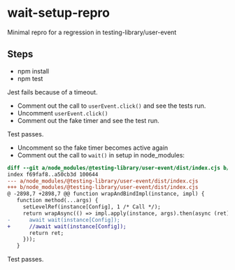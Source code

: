 # wait-setup-repro

Minimal repro for a regression in testing-library/user-event

## Steps

- npm install
- npm test

Jest fails because of a timeout.

- Comment out the call to `userEvent.click()` and see the tests run.
- Uncomment `userEvent.click()`
- Comment out the fake timer and see the test run.

Test passes.

- Uncomment so the fake timer becomes active again
- Comment out the call to `wait()` in setup in node_modules:

```patch
diff --git a/node_modules/@testing-library/user-event/dist/index.cjs b/node_modules/@testing-library/user-event/dist/index.cjs
index f69faf8..a50cb3d 100644
--- a/node_modules/@testing-library/user-event/dist/index.cjs
+++ b/node_modules/@testing-library/user-event/dist/index.cjs
@ -2898,7 +2898,7 @@ function wrapAndBindImpl(instance, impl) {
   function method(...args) {
     setLevelRef(instance[Config], 1 /* Call */);
     return wrapAsync(() => impl.apply(instance, args).then(async (ret) => {
-      await wait(instance[Config]);
+      //await wait(instance[Config]);
       return ret;
     }));
   }
```

Test passes.
